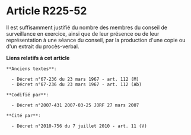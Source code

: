 # Article R225-52

Il est suffisamment justifié du nombre des membres du conseil de surveillance en exercice, ainsi que de leur présence ou de
leur représentation à une séance du conseil, par la production d'une copie ou d'un extrait du procès-verbal.

**Liens relatifs à cet article**

	**Anciens textes**:

	  - Décret n°67-236 du 23 mars 1967 - art. 112 (M)
	  - Décret n°67-236 du 23 mars 1967 - art. 112 (Ab)

	**Codifié par**:

	  - Décret n°2007-431 2007-03-25 JORF 27 mars 2007

	**Cité par**:

	  - Décret n°2010-756 du 7 juillet 2010 - art. 11 (V)
